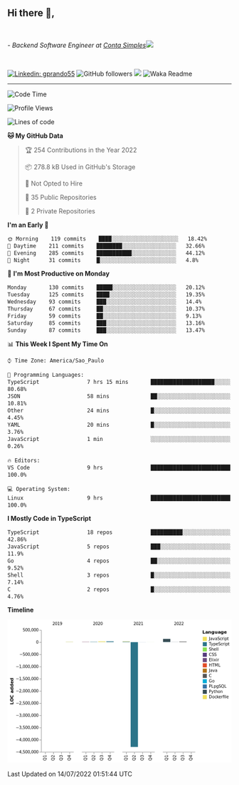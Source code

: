 <h2>Hi there  👋,</h2> </br>

<p><em>- Backend Software Engineer at <a href="https://contasimples.com">Conta Simples</a><img src="https://media.giphy.com/media/WUlplcMpOCEmTGBtBW/giphy.gif" width="30"> 
</em></p></br>


[![Linkedin: gprando55](https://img.shields.io/badge/-gprando55-blue?style=flat-square&logo=Linkedin&logoColor=white&link=https://www.linkedin.com/in/gprando55/)](https://www.linkedin.com/in/gprando55)
![GitHub followers](https://img.shields.io/github/followers/gprando55?label=Follow&style=social)
![](https://visitor-badge.glitch.me/badge?page_id=gprando55.gprando55)
![Waka Readme](https://github.com/gprando55/gprando55/workflows/Waka%20Readme/badge.svg)

---
<!--START_SECTION:waka-->
![Code Time](http://img.shields.io/badge/Code%20Time-0%20secs-blue)

![Profile Views](http://img.shields.io/badge/Profile%20Views-0-blue)

![Lines of code](https://img.shields.io/badge/From%20Hello%20World%20I%27ve%20Written--4%20Million%20lines%20of%20code-blue)

**🐱 My GitHub Data** 

> 🏆 254 Contributions in the Year 2022
 > 
> 📦 278.8 kB Used in GitHub's Storage 
 > 
> 🚫 Not Opted to Hire
 > 
> 📜 35 Public Repositories 
 > 
> 🔑 2 Private Repositories  
 > 
**I'm an Early 🐤** 

```text
🌞 Morning    119 commits    ████░░░░░░░░░░░░░░░░░░░░░   18.42% 
🌆 Daytime    211 commits    ████████░░░░░░░░░░░░░░░░░   32.66% 
🌃 Evening    285 commits    ███████████░░░░░░░░░░░░░░   44.12% 
🌙 Night      31 commits     █░░░░░░░░░░░░░░░░░░░░░░░░   4.8%

```
📅 **I'm Most Productive on Monday** 

```text
Monday       130 commits    █████░░░░░░░░░░░░░░░░░░░░   20.12% 
Tuesday      125 commits    ████░░░░░░░░░░░░░░░░░░░░░   19.35% 
Wednesday    93 commits     ███░░░░░░░░░░░░░░░░░░░░░░   14.4% 
Thursday     67 commits     ██░░░░░░░░░░░░░░░░░░░░░░░   10.37% 
Friday       59 commits     ██░░░░░░░░░░░░░░░░░░░░░░░   9.13% 
Saturday     85 commits     ███░░░░░░░░░░░░░░░░░░░░░░   13.16% 
Sunday       87 commits     ███░░░░░░░░░░░░░░░░░░░░░░   13.47%

```


📊 **This Week I Spent My Time On** 

```text
⌚︎ Time Zone: America/Sao_Paulo

💬 Programming Languages: 
TypeScript               7 hrs 15 mins       ████████████████████░░░░░   80.68% 
JSON                     58 mins             ██░░░░░░░░░░░░░░░░░░░░░░░   10.81% 
Other                    24 mins             █░░░░░░░░░░░░░░░░░░░░░░░░   4.45% 
YAML                     20 mins             █░░░░░░░░░░░░░░░░░░░░░░░░   3.76% 
JavaScript               1 min               ░░░░░░░░░░░░░░░░░░░░░░░░░   0.26%

🔥 Editors: 
VS Code                  9 hrs               █████████████████████████   100.0%

💻 Operating System: 
Linux                    9 hrs               █████████████████████████   100.0%

```

**I Mostly Code in TypeScript** 

```text
TypeScript               18 repos            ██████████░░░░░░░░░░░░░░░   42.86% 
JavaScript               5 repos             ███░░░░░░░░░░░░░░░░░░░░░░   11.9% 
Go                       4 repos             ██░░░░░░░░░░░░░░░░░░░░░░░   9.52% 
Shell                    3 repos             █░░░░░░░░░░░░░░░░░░░░░░░░   7.14% 
C                        2 repos             █░░░░░░░░░░░░░░░░░░░░░░░░   4.76%

```


**Timeline**

![Chart not found](https://raw.githubusercontent.com/gprando55/gprando55/master/charts/bar_graph.png) 


 Last Updated on 14/07/2022 01:51:44 UTC
<!--END_SECTION:waka-->
